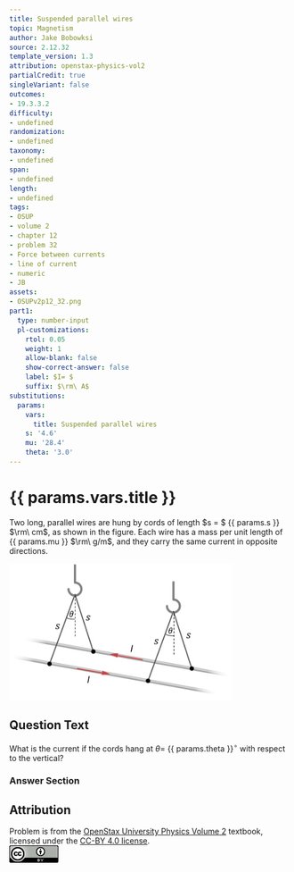 ```yaml
---
title: Suspended parallel wires
topic: Magnetism
author: Jake Bobowksi
source: 2.12.32
template_version: 1.3
attribution: openstax-physics-vol2
partialCredit: true
singleVariant: false
outcomes:
- 19.3.3.2
difficulty:
- undefined
randomization:
- undefined
taxonomy:
- undefined
span:
- undefined
length:
- undefined
tags:
- OSUP
- volume 2
- chapter 12
- problem 32
- Force between currents
- line of current
- numeric
- JB
assets:
- OSUPv2p12_32.png
part1:
  type: number-input
  pl-customizations:
    rtol: 0.05
    weight: 1
    allow-blank: false
    show-correct-answer: false
    label: $I= $
    suffix: $\rm\ A$
substitutions:
  params:
    vars:
      title: Suspended parallel wires
    s: '4.6'
    mu: '28.4'
    theta: '3.0'
---
```

# {{ params.vars.title }}
Two long, parallel wires are hung by cords of length $s = $ {{ params.s }} $\rm\ cm$, as shown in the figure.
Each wire has a mass per unit length of {{ params.mu }} $\rm\ g/m$, and they carry the same current in opposite directions.

<img src="OSUPv2p12_32.png" width=400 alt="Parallel currents suspended by cords">
<p></p>

## Question Text

What is the current if the cords hang at $\theta =$ {{ params.theta }}$^\circ$ with respect to the vertical?

### Answer Section

## Attribution

Problem is from the [OpenStax University Physics Volume 2](https://openstax.org/details/books/university-physics-volume-2) textbook, licensed under the [CC-BY 4.0 license](https://creativecommons.org/licenses/by/4.0/).<br>![Image representing the Creative Commons 4.0 BY license.](https://raw.githubusercontent.com/firasm/bits/master/by.png)